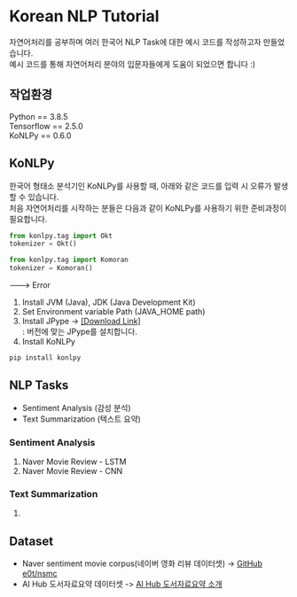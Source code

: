 # Korean NLP Tutorial
자연어처리를 공부하며 여러 한국어 NLP Task에 대한 예시 코드를 작성하고자 만들었습니다.  
예시 코드를 통해 자연어처리 분야의 입문자들에게 도움이 되었으면 합니다 :)

## 작업환경
Python == 3.8.5  
Tensorflow == 2.5.0  
KoNLPy == 0.6.0  

## KoNLPy
한국어 형태소 분석기인 KoNLPy를 사용할 때, 아래와 같은 코드를 입력 시 오류가 발생할 수 있습니다.  
처음 자연어처리를 시작하는 분들은 다음과 같이 KoNLPy를 사용하기 위한 준비과정이 필요합니다.  
```python
from konlpy.tag import Okt
tokenizer = Okt()
```
```python
from konlpy.tag import Komoran
tokenizer = Komoran()
```
---> Error  

1. Install JVM (Java), JDK (Java Development Kit)
2. Set Environment variable Path (JAVA_HOME path)
3. Install JPype -> [[Download Link]](https://www.lfd.uci.edu/~gohlke/pythonlibs/#jpype)  
: 버전에 맞는 JPype를 설치합니다.
4. Install KoNLPy
```python
pip install konlpy
```

## NLP Tasks
- Sentiment Analysis (감성 분석)
- Text Summarization (텍스트 요약)

### Sentiment Analysis
1. Naver Movie Review - LSTM
2. Naver Movie Review - CNN

### Text Summarization
1. 

## Dataset
- Naver sentiment movie corpus(네이버 영화 리뷰 데이터셋) -> [GitHub e0t/nsmc](https://github.com/e9t/nsmc)
- AI Hub 도서자료요약 데이터셋 -> [AI Hub 도서자료요약 소개](https://aihub.or.kr/aidata/30713)
